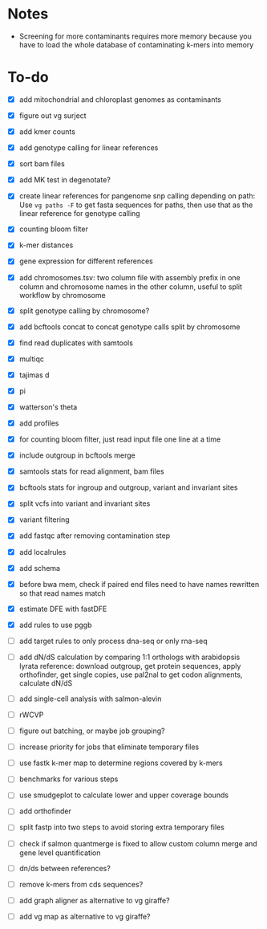 # Notes

* Screening for more contaminants requires more memory because you have to load the whole database of contaminating k-mers into memory

# To-do

- [x] add mitochondrial and chloroplast genomes as contaminants

- [x] figure out vg surject

- [x] add kmer counts

- [x] add genotype calling for linear references

- [x] sort bam files

- [x] add MK test in degenotate?

- [x] create linear references for pangenome snp calling depending on path: Use `vg paths -F` to get fasta sequences for paths, then use that as the linear reference for genotype calling

- [x] counting bloom filter

- [x] k-mer distances

- [x] gene expression for different references

- [x] add chromosomes.tsv: two column file with assembly prefix in one column and chromosome names in the other column, useful to split workflow by chromosome 

- [x] split genotype calling by chromosome?

- [x] add bcftools concat to concat genotype calls split by chromosome

- [x] find read duplicates with samtools

- [x] multiqc

- [x] tajimas d

- [x] pi

- [x] watterson's theta

- [x] add profiles

- [x] for counting bloom filter, just read input file one line at a time

- [x] include outgroup in bcftools merge

- [x] samtools stats for read alignment, bam files

- [x] bcftools stats for ingroup and outgroup, variant and invariant sites

- [x] split vcfs into variant and invariant sites

- [x] variant filtering

- [x] add fastqc after removing contamination step

- [x] add localrules

- [x] add schema

- [x] before bwa mem, check if paired end files need to have names rewritten so that read names match

- [x] estimate DFE with fastDFE

- [x] add rules to use pggb

- [ ] add target rules to only process dna-seq or only rna-seq

- [ ] add dN/dS calculation by comparing 1:1 orthologs with arabidopsis lyrata reference: download outgroup, get protein sequences, apply orthofinder, get single copies, use pal2nal to get codon alignments, calculate dN/dS

- [ ] add single-cell analysis with salmon-alevin

- [ ] rWCVP

- [ ] figure out batching, or maybe job grouping?

- [ ] increase priority for jobs that eliminate temporary files

- [ ] use fastk k-mer map to determine regions covered by k-mers

- [ ] benchmarks for various steps

- [ ] use smudgeplot to calculate lower and upper coverage bounds

- [ ] add orthofinder

- [ ] split fastp into two steps to avoid storing extra temporary files

- [ ] check if salmon quantmerge is fixed to allow custom column merge and gene level quantification

- [ ] dn/ds between references?

- [ ] remove k-mers from cds sequences?

- [ ] add graph aligner as alternative to vg giraffe?

- [ ] add vg map as alternative to vg giraffe?

